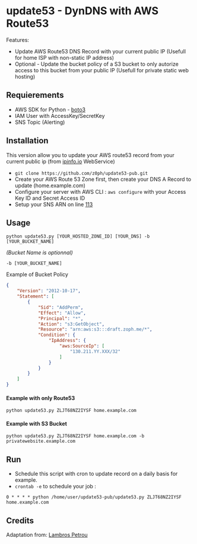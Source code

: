 # update53 - DynDNS with AWS Route53

Features:
- Update AWS Route53 DNS Record with your current public IP (Usefull for home ISP with non-static IP address)
- Optional - Update the bucket policy of a S3 bucket to only autorize access to this bucket from your public IP (Usefull for private static web hosting)

## Requierements

- AWS SDK for Python - [boto3](https://github.com/boto/boto3)
- IAM User with AccessKey/SecretKey
- SNS Topic (Alerting)

## Installation

This version allow you to update your AWS route53 record from your current public ip (from [ipinfo.io](https://ipinfo.io/) WebService)

- `git clone https://github.com/z0ph/update53-pub.git`
- Create your AWS Route 53 Zone first, then create your DNS A Record to update (home.example.com)
- Configure your server with AWS CLI : `aws configure` with your Access Key ID and Secret Access ID
- Setup your SNS ARN on line [113](https://github.com/z0ph/update53-pub/blob/master/python/update53.py#L113)

## Usage

`python update53.py [YOUR_HOSTED_ZONE_ID] [YOUR_DNS] -b [YOUR_BUCKET_NAME]`

*(Bucket Name is optionnal)*

`-b [YOUR_BUCKET_NAME]` 

Example of Bucket Policy

```json
{
    "Version": "2012-10-17",
    "Statement": [
        {
            "Sid": "AddPerm",
            "Effect": "Allow",
            "Principal": "*",
            "Action": "s3:GetObject",
            "Resource": "arn:aws:s3:::draft.zoph.me/*",
            "Condition": {
                "IpAddress": {
                    "aws:SourceIp": [
                        "130.211.YY.XXX/32"
                    ]
                }
            }
        }
    ]
}

```

#### Example with only Route53

`python update53.py ZLJT68NZ2IYSF home.example.com`

#### Example with S3 Bucket 

`python update53.py ZLJT68NZ2IYSF home.example.com -b privatewebsite.example.com`

## Run

- Schedule this script with cron to update record on a daily basis for example.
- `crontab -e` to schedule your job : 

`0 * * * * python /home/user/update53-pub/update53.py ZLJT68NZ2IYSF home.example.com`

## Credits

Adaptation from: [Lambros Petrou](https://www.lambrospetrou.com/articles/aws-update-route53-recordset-diy-load-balancer/)